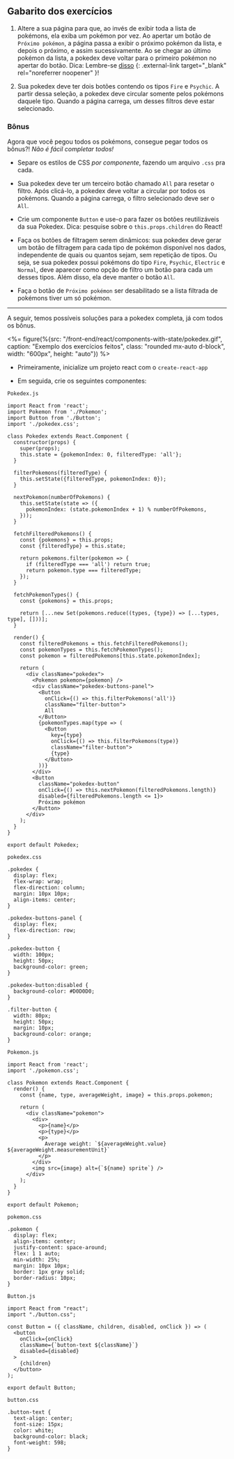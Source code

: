 ## Gabarito dos exercícios

1. Altere a sua página para que, ao invés de exibir toda a lista de pokémons, ela exiba um pokémon por vez. Ao apertar um botão de `Próximo pokémon`, a página passa a exibir o próximo pokémon da lista, e depois o próximo, e assim sucessivamente. Ao se chegar ao último pokémon da lista, a pokedex deve voltar para o primeiro pokémon no apertar do botão. Dica: Lembre-se [disso](https://pt-br.reactjs.org/docs/state-and-lifecycle.html#state-updates-may-be-asynchronous) {: .external-link target="_blank" rel="noreferrer noopener" }!

2. Sua pokedex deve ter dois botões contendo os tipos `Fire` e `Psychic`. A partir dessa seleção, a pokedex deve circular somente pelos pokémons daquele tipo. Quando a página carrega, um desses filtros deve estar selecionado.


### Bônus

Agora que você pegou todos os pokémons, consegue pegar todos os bônus?! *Não é fácil completar todos!*

* Separe os estilos de CSS _por componente_, fazendo um arquivo `.css` pra cada.

* Sua pokedex deve ter um terceiro botão chamado `All` para resetar o filtro. Após clicá-lo, a pokedex deve voltar a circular por todos os pokémons. Quando a página carrega, o filtro selecionado deve ser o `All`.

* Crie um componente `Button` e use-o para fazer os botões reutilizáveis da sua Pokedex. Dica: pesquise sobre o `this.props.children` do React!

* Faça os botões de filtragem serem dinâmicos: sua pokedex deve gerar um botão de filtragem para cada tipo de pokémon disponível nos dados, independente de quais ou quantos sejam, sem repetição de tipos. Ou seja, se sua pokedex possui pokémons do tipo `Fire`, `Psychic`, `Electric` e `Normal`, deve aparecer como opção de filtro um botão para cada um desses tipos. Além disso, ela deve manter o botão `All`.

* Faça o botão de `Próximo pokémon` ser desabilitado se a lista filtrada de pokémons tiver um só pokémon.

---

A seguir, temos possíveis soluções para a pokedex completa, já com todos os bônus.

<%= figure(%{src: "/front-end/react/components-with-state/pokedex.gif", caption: "Exemplo dos exercícios feitos", class: "rounded mx-auto d-block", width: "600px", height: "auto"}) %>

* Primeiramente, inicialize um projeto react com o `create-react-app`

* Em seguida, crie os seguintes componentes:

`Pokedex.js`

```language-javascript
import React from 'react';
import Pokemon from './Pokemon';
import Button from './Button';
import './pokedex.css';

class Pokedex extends React.Component {
  constructor(props) {
    super(props);
    this.state = {pokemonIndex: 0, filteredType: 'all'};
  }

  filterPokemons(filteredType) {
    this.setState({filteredType, pokemonIndex: 0});
  }

  nextPokemon(numberOfPokemons) {
    this.setState(state => ({
      pokemonIndex: (state.pokemonIndex + 1) % numberOfPokemons,
    }));
  }

  fetchFilteredPokemons() {
    const {pokemons} = this.props;
    const {filteredType} = this.state;

    return pokemons.filter(pokemon => {
      if (filteredType === 'all') return true;
      return pokemon.type === filteredType;
    });
  }

  fetchPokemonTypes() {
    const {pokemons} = this.props;

    return [...new Set(pokemons.reduce((types, {type}) => [...types, type], []))];
  }

  render() {
    const filteredPokemons = this.fetchFilteredPokemons();
    const pokemonTypes = this.fetchPokemonTypes();
    const pokemon = filteredPokemons[this.state.pokemonIndex];

    return (
      <div className="pokedex">
        <Pokemon pokemon={pokemon} />
        <div className="pokedex-buttons-panel">
          <Button
            onClick={() => this.filterPokemons('all')}
            className="filter-button">
            All
          </Button>
          {pokemonTypes.map(type => (
            <Button
              key={type}
              onClick={() => this.filterPokemons(type)}
              className="filter-button">
              {type}
            </Button>
          ))}
        </div>
        <Button
          className="pokedex-button"
          onClick={() => this.nextPokemon(filteredPokemons.length)}
          disabled={filteredPokemons.length <= 1}>
          Próximo pokémon
        </Button>
      </div>
    );
  }
}

export default Pokedex;
```

`pokedex.css`

```language-css
.pokedex {
  display: flex;
  flex-wrap: wrap;
  flex-direction: column;
  margin: 10px 10px;
  align-items: center;
}

.pokedex-buttons-panel {
  display: flex;
  flex-direction: row;
}

.pokedex-button {
  width: 100px;
  height: 50px;
  background-color: green;
}

.pokedex-button:disabled {
  background-color: #D0D0D0;
}

.filter-button {
  width: 80px;
  height: 50px;
  margin: 10px;
  background-color: orange;
}
```

`Pokemon.js`

```language-javascript
import React from 'react';
import './pokemon.css';

class Pokemon extends React.Component {
  render() {
    const {name, type, averageWeight, image} = this.props.pokemon;

    return (
      <div className="pokemon">
        <div>
          <p>{name}</p>
          <p>{type}</p>
          <p>
            Average weight: `${averageWeight.value} ${averageWeight.measurementUnit}`
          </p>
        </div>
        <img src={image} alt={`${name} sprite`} />
      </div>
    );
  }
}

export default Pokemon;
```

`pokemon.css`

```language-css
.pokemon {
  display: flex;
  align-items: center;
  justify-content: space-around;
  flex: 1 1 auto;
  min-width: 25%;
  margin: 10px 10px;
  border: 1px gray solid;
  border-radius: 10px;
}
```

`Button.js`

```language-javascript
import React from "react";
import "./button.css";

const Button = ({ className, children, disabled, onClick }) => (
  <button
    onClick={onClick}
    className={`button-text ${className}`}
    disabled={disabled}
  >
    {children}
  </button>
);

export default Button;
```

`button.css`

```language-css
.button-text {
  text-align: center;
  font-size: 15px;
  color: white;
  background-color: black;
  font-weight: 598;
}
```
